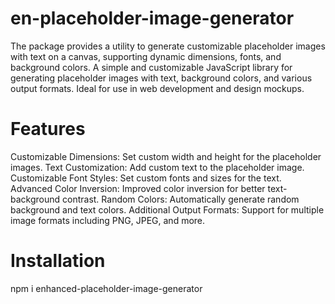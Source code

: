 # en-placeholder-image-generator
The package provides a utility to generate customizable placeholder images with text on a canvas, supporting dynamic dimensions, fonts, and background colors.
A simple and customizable JavaScript library for generating placeholder images with text, background colors, and various output formats. Ideal for use in web development and design mockups.

# Features
Customizable Dimensions: Set custom width and height for the placeholder images.
Text Customization: Add custom text to the placeholder image.
Customizable Font Styles: Set custom fonts and sizes for the text.
Advanced Color Inversion: Improved color inversion for better text-background contrast.
Random Colors: Automatically generate random background and text colors.
Additional Output Formats: Support for multiple image formats including PNG, JPEG, and more.


# Installation
npm i enhanced-placeholder-image-generator
